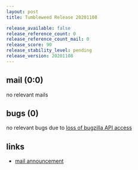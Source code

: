 ```yaml
---
layout: post
title: Tumbleweed Release 20201108

release_available: false
release_reference_count: 0
release_reference_count_mail: 0
release_score: 90
release_stability_level: pending
release_version: 20201108
---
```


## mail (0:0)

no relevant mails

## bugs (0)

<!--more-->

no relevant bugs due to [loss of bugzilla API access](https://bugzilla.opensuse.org/show_bug.cgi?id=1157722)



## links

- [mail announcement](https://lists.opensuse.org/opensuse-factory/2020-11/msg00113.html)
